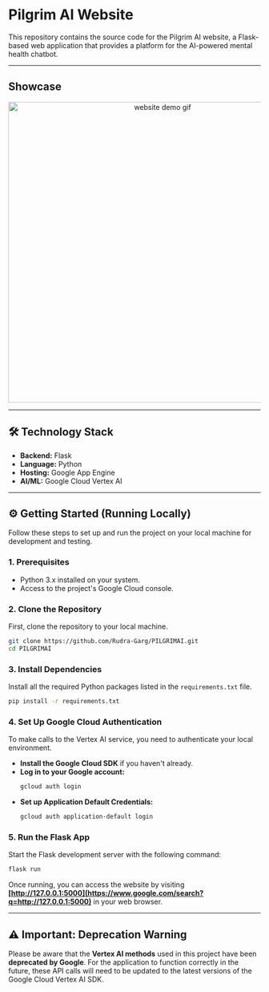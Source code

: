 # Pilgrim AI Website 

This repository contains the source code for the Pilgrim AI website, a Flask-based web application that provides a platform for the AI-powered mental health chatbot.

-----

## Showcase

<p align="center">
  <img src="../media/website-demo.gif" width="600" alt="website demo gif">
</p>

-----

## 🛠️ Technology Stack

  * **Backend:** Flask
  * **Language:** Python
  * **Hosting:** Google App Engine
  * **AI/ML:** Google Cloud Vertex AI

-----

## ⚙️ Getting Started (Running Locally)

Follow these steps to set up and run the project on your local machine for development and testing.

### **1. Prerequisites**

  * Python 3.x installed on your system.
  * Access to the project's Google Cloud console.

### **2. Clone the Repository**

First, clone the repository to your local machine.

```bash
git clone https://github.com/Rudra-Garg/PILGRIMAI.git
cd PILGRIMAI
```

### **3. Install Dependencies**

Install all the required Python packages listed in the `requirements.txt` file.

```bash
pip install -r requirements.txt
```

### **4. Set Up Google Cloud Authentication**

To make calls to the Vertex AI service, you need to authenticate your local environment.

  * **Install the Google Cloud SDK** if you haven't already.
  * **Log in to your Google account:**
    ```bash
    gcloud auth login
    ```
  * **Set up Application Default Credentials:**
    ```bash
    gcloud auth application-default login
    ```

### **5. Run the Flask App**

Start the Flask development server with the following command:

```bash
flask run
```

Once running, you can access the website by visiting **[http://127.0.0.1:5000](https://www.google.com/search?q=http://127.0.0.1:5000)** in your web browser.

-----

## ⚠️ Important: Deprecation Warning

Please be aware that the **Vertex AI methods** used in this project have been **deprecated by Google**. For the application to function correctly in the future, these API calls will need to be updated to the latest versions of the Google Cloud Vertex AI SDK.